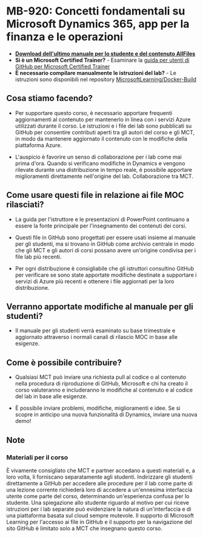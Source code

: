 # MB-920: Concetti fondamentali su Microsoft Dynamics 365, app per la finanza e le operazioni

- **[Download dell'ultimo manuale per lo studente e del contenuto AllFiles](https://learningdownloadcenter.microsoft.com/)**
- **Si è un Microsoft Certified Trainer?** - Esaminare la [guida per utenti di GitHub per Microsoft Certified Trainer](https://microsoftlearning.github.io/MCT-User-Guide/)
- **È necessario compilare manualmente le istruzioni del lab?** - Le istruzioni sono disponibili nel repository [MicrosoftLearning/Docker-Build](https://github.com/MicrosoftLearning/Docker-Build)

## Cosa stiamo facendo?

- Per supportare questo corso, è necessario apportare frequenti aggiornamenti al contenuto per mantenerlo in linea con i servizi Azure utilizzati durante il corso.  Le istruzioni e i file dei lab sono pubblicati su GitHub per consentire contributi aperti tra gli autori del corso e gli MCT, in modo da mantenere aggiornato il contenuto con le modifiche della piattaforma Azure.

- L'auspicio è favorire un senso di collaborazione per i lab come mai prima d'ora. Quando si verificano modifiche in Dynamics e vengono rilevate durante una distribuzione in tempo reale, è possibile apportare miglioramenti direttamente nell'origine del lab.  Collaborazione tra MCT.

## Come usare questi file in relazione ai file MOC rilasciati?

- La guida per l'istruttore e le presentazioni di PowerPoint continuano a essere la fonte principale per l'insegnamento dei contenuti dei corsi.

- Questi file in GitHub sono progettati per essere usati insieme al manuale per gli studenti, ma si trovano in GitHub come archivio centrale in modo che gli MCT e gli autori di corsi possano avere un'origine condivisa per i file lab più recenti.

- Per ogni distribuzione è consigliabile che gli istruttori consultino GitHub per verificare se sono state apportate modifiche destinate a supportare i servizi di Azure più recenti e ottenere i file aggiornati per la loro distribuzione.

## Verranno apportate modifiche al manuale per gli studenti?

- Il manuale per gli studenti verrà esaminato su base trimestrale e aggiornato attraverso i normali canali di rilascio MOC in base alle esigenze.

## Come è possibile contribuire?

- Qualsiasi MCT può inviare una richiesta pull al codice o al contenuto nella procedura di riproduzione di GitHub, Microsoft e chi ha creato il corso valuteranno e includeranno le modifiche al contenuto e al codice del lab in base alle esigenze.

- È possibile inviare problemi, modifiche, miglioramenti e idee.  Se si scopre in anticipo una nuova funzionalità di Dynamics,  inviare una nuova demo!

## Note

### Materiali per il corso

È vivamente consigliato che MCT e partner accedano a questi materiali e, a loro volta, li forniscano separatamente agli studenti.  Indirizzare gli studenti direttamente a GitHub per accedere alle procedure per il lab come parte di una lezione corrente richiederà loro di accedere a un'ennesima interfaccia utente come parte del corso, determinando un'esperienza confusa per lo studente. Una spiegazione allo studente riguardo al motivo per cui riceve istruzioni per i lab separate può evidenziare la natura di un'interfaccia e di una piattaforma basata sul cloud sempre mutevole. Il supporto di Microsoft Learning per l'accesso ai file in GitHub e il supporto per la navigazione del sito GitHub è limitato solo a MCT che insegnano questo corso.
